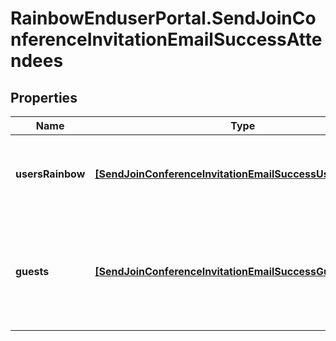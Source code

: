 # RainbowEnduserPortal.SendJoinConferenceInvitationEmailSuccessAttendees

## Properties

Name | Type | Description | Notes
------------ | ------------- | ------------- | -------------
**usersRainbow** | [**[SendJoinConferenceInvitationEmailSuccessUsersRainbow]**](SendJoinConferenceInvitationEmailSuccessUsersRainbow.md) | List of Rainbow users invited to the conference. | 
**guests** | [**[SendJoinConferenceInvitationEmailSuccessGuests]**](SendJoinConferenceInvitationEmailSuccessGuests.md) | List of emails invited to the conference that don&#39;t match a Rainbow account | 


